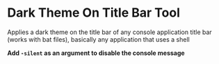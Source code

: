 # Dark Theme On Title Bar Tool
Applies a dark theme on the title bar of any console application title bar (works with bat files), basically any application that uses a shell

**Add ``` -silent ``` as an argument to disable the console message**
